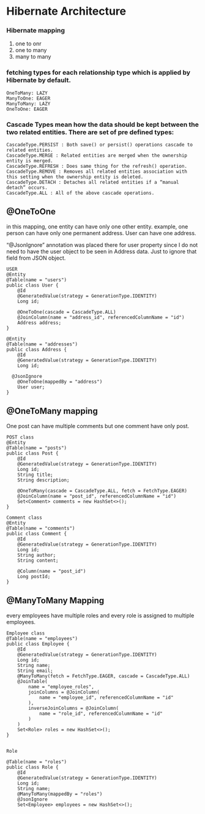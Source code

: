 # Hibernate Architecture


### Hibernate mapping
1. one to onr
2. one to many
3. many to many

### fetching types for each relationship type which is applied by Hibernate by default.
```
OneToMany: LAZY
ManyToOne: EAGER
ManyToMany: LAZY
OneToOne: EAGER
```

### Cascade Types mean how the data should be kept between the two related entities. There are set of pre defined types:
```
CascadeType.PERSIST : Both save() or persist() operations cascade to related entities.
CascadeType.MERGE : Related entities are merged when the ownership entity is merged.
CascadeType.REFRESH : Does same thing for the refresh() operation.
CascadeType.REMOVE : Removes all related entities association with this setting when the ownership entity is deleted.
CascadeType.DETACH : Detaches all related entities if a “manual detach” occurs.
CascadeType.ALL : All of the above cascade operations.
```

## @OneToOne
in this mapping, one entity can have only one other entity. example, one person can have only one permanent address. User can have one address.

“@JsonIgnore” annotation was placed there for user property since I do not need to have the user object to be seen in Address data. Just to ignore that field from JSON object.
```
USER
@Entity
@Table(name = "users")
public class User {
    @Id
    @GeneratedValue(strategy = GenerationType.IDENTITY)
    Long id;
  
    @OneToOne(cascade = CascadeType.ALL)
    @JoinColumn(name = "address_id", referencedColumnName = "id")
    Address address;
}

@Entity
@Table(name = "addresses")
public class Address {
    @Id
    @GeneratedValue(strategy = GenerationType.IDENTITY)
    Long id;

  @JsonIgnore
    @OneToOne(mappedBy = "address")
    User user;
}

```

## @OneToMany mapping
One post can have multiple comments but one comment have only post.
```
POST class 
@Entity
@Table(name = "posts")
public class Post {
    @Id
    @GeneratedValue(strategy = GenerationType.IDENTITY)
    Long id;
    String title;
    String description;

    @OneToMany(cascade = CascadeType.ALL, fetch = FetchType.EAGER)
    @JoinColumn(name = "post_id", referencedColumnName = "id")
    Set<Comment> comments = new HashSet<>();
}

Comment class
@Entity
@Table(name = "comments")
public class Comment {
    @Id
    @GeneratedValue(strategy = GenerationType.IDENTITY)
    Long id;
    String author;
    String content;

    @Column(name = "post_id")
    Long postId;
}
```

## @ManyToMany Mapping 
every employees have multiple roles and every role is assigned to multiple employees.

```
Employee class
@Table(name = "employees")
public class Employee {
    @Id
    @GeneratedValue(strategy = GenerationType.IDENTITY)
    Long id;
    String name;
    String email;
    @ManyToMany(fetch = FetchType.EAGER, cascade = CascadeType.ALL)
    @JoinTable(
        name = "employee_roles",
        joinColumns = @JoinColumn(
            name = "employee_id", referencedColumnName = "id"
        ),
        inverseJoinColumns = @JoinColumn(
            name = "role_id", referencedColumnName = "id"
        )
    )
    Set<Role> roles = new HashSet<>();
}


Role

@Table(name = "roles")
public class Role {
    @Id
    @GeneratedValue(strategy = GenerationType.IDENTITY)
    Long id;
    String name;
    @ManyToMany(mappedBy = "roles")
    @JsonIgnore
    Set<Employee> employees = new HashSet<>();
```
